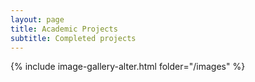 ```yaml
---
layout: page
title: Academic Projects
subtitle: Completed projects
---
```

{% include image-gallery-alter.html folder="/images" %}

